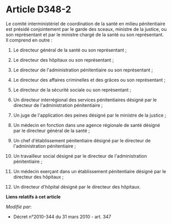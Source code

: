 # Article D348-2

Le comité interministériel de coordination de la santé en milieu pénitentiaire est présidé conjointement par le garde des
sceaux, ministre de la justice, ou son représentant et par le ministre chargé de la santé ou son représentant. Il comprend en
outre :

1. Le directeur général de la santé ou son représentant ;

2. Le directeur des hôpitaux ou son représentant ;

3. Le directeur de l'administration pénitentiaire ou son représentant ;

4. Le directeur des affaires criminelles et des grâces ou son représentant ;

5. Le directeur de la sécurité sociale ou son représentant ;

6. Un directeur interrégional des services pénitentiaires désigné par le directeur de l'administration pénitentiaire ;

7. Un juge de l'application des peines désigné par le ministre de la justice ;

8. Un médecin en fonction dans une agence régionale de santé désigné par le directeur général de la santé ;

9. Un chef d'établissement pénitentiaire désigné par le directeur de l'administration pénitentiaire ;

10. Un travailleur social désigné par le directeur de l'administration pénitentiaire ;

11. Un médecin exerçant dans un établissement pénitentiaire désigné par le directeur des hôpitaux ;

12. Un directeur d'hôpital désigné par le directeur des hôpitaux.

**Liens relatifs à cet article**

_Modifié par_:

  - Décret n°2010-344 du 31 mars 2010 - art. 347
